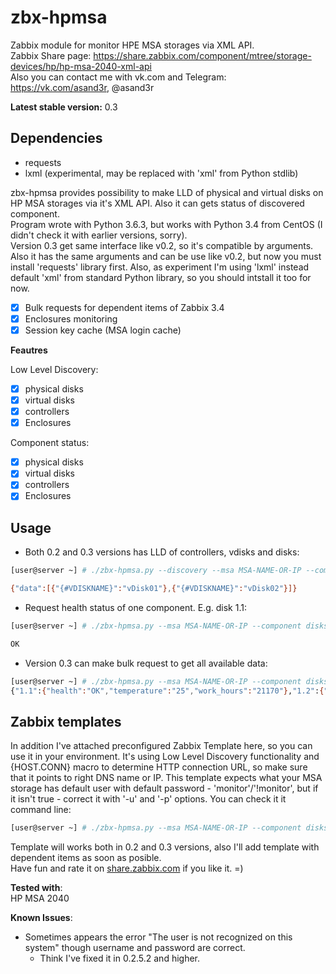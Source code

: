 # zbx-hpmsa
Zabbix module for monitor HPE MSA storages via XML API.  
Zabbix Share page: https://share.zabbix.com/component/mtree/storage-devices/hp/hp-msa-2040-xml-api  
Also you can contact me with vk.com and Telegram: https://vk.com/asand3r, @asand3r

**Latest stable version:** 0.3

## Dependencies
 - requests
 - lxml (experimental, may be replaced with 'xml' from Python stdlib)

zbx-hpmsa provides possibility to make LLD of physical and virtual disks on HP MSA storages via it's XML API. Also it can gets status of discovered component.  
Program wrote with Python 3.6.3, but works with Python 3.4 from CentOS (I didn't check it with earlier versions, sorry).  
Version 0.3 get same interface like v0.2, so it's compatible by arguments. Also it has the same arguments and can be use like v0.2, but now you must install 'requests' library first. Also, as experiment I'm using 'lxml' instead default 'xml' from standard Python library, so you should intstall it too for now.  
 - [x] Bulk requests for dependent items of Zabbix 3.4
 - [x] Enclosures monitoring
 - [x] Session key cache (MSA login cache)
 
**Feautres**

Low Level Discovery:
 - [x] physical disks 
 - [x] virtual disks
 - [x] controllers
 - [x] Enclosures

Component status:
 - [x] physical disks 
 - [x] virtual disks
 - [x] controllers
 - [x] Enclosures

## Usage
- Both 0.2 and 0.3 versions has LLD of controllers, vdisks and disks:
```bash
[user@server ~] # ./zbx-hpmsa.py --discovery --msa MSA-NAME-OR-IP --component vdisks

{"data":[{"{#VDISKNAME}":"vDisk01"},{"{#VDISKNAME}":"vDisk02"}]}
```
- Request health status of one component. E.g. disk 1.1:
```bash
[user@server ~] # ./zbx-hpmsa.py --msa MSA-NAME-OR-IP --component disks --get 1.1

OK
```
- Version 0.3 can make bulk request to get all available data:
```bash
[user@server ~] # ./zbx-hpmsa.py --msa MSA-NAME-OR-IP --component disks --get all
{"1.1":{"health":"OK","temperature":"25","work_hours":"21170"},"1.2":{"health":"OK","temperature":"24","work_hours":"21168"}, ...}
```

## Zabbix templates
In addition I've attached preconfigured Zabbix Template here, so you can use it in your environment. It's using Low Level Discovery functionality
and {HOST.CONN} macro to determine HTTP connection URL, so make sure that it points to right DNS name or IP. This template expects what your MSA storage
has default user with default password - 'monitor'/'!monitor', but if it isn't true - correct it with '-u' and '-p' options. You can check it it command line:
```bash
[user@server ~] # ./zbx-hpmsa.py --msa MSA-NAME-OR-IP --component disks --get all --user FOO --password BAR
```
Template will works both in 0.2 and 0.3 versions, also I'll add template with dependent items as soon as posible.  
Have fun and rate it on [share.zabbix.com](https://share.zabbix.com/component/mtree/storage-devices/hp/hp-msa-2040-xml-api) if you like it. =)

**Tested with**:  
HP MSA 2040

**Known Issues**:
- Sometimes appears the error "The user is not recognized on this system" though username and password are correct.
  - Think I've fixed it in 0.2.5.2 and higher.
